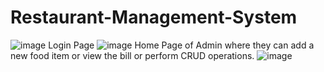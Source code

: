 # Restaurant-Management-System

![image](https://user-images.githubusercontent.com/57762136/199167650-cb7ef3ac-2a0e-49a1-814b-21a1e529ca62.png)
Login Page
![image](https://user-images.githubusercontent.com/57762136/199168421-917aa564-5f72-407d-b7d6-041f32e5f4a7.png)
Home Page of Admin where they can add a new food item or view the bill or perform CRUD operations.
![image](https://user-images.githubusercontent.com/57762136/199168505-d90fef37-93e4-4c81-8403-5f84f8270715.png)
